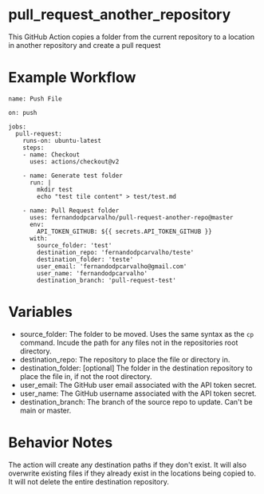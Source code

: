 # pull_request_another_repository
This GitHub Action copies a folder from the current repository to a location in another repository and create a pull request

# Example Workflow
    name: Push File

    on: push

    jobs:
      pull-request:
        runs-on: ubuntu-latest
        steps:
        - name: Checkout
          uses: actions/checkout@v2

        - name: Generate test folder
          run: |
            mkdir test
            echo "test tile content" > test/test.md

        - name: Pull Request folder
          uses: fernandodpcarvalho/pull-request-another-repo@master
          env:
            API_TOKEN_GITHUB: ${{ secrets.API_TOKEN_GITHUB }}
          with:
            source_folder: 'test'
            destination_repo: 'fernandodpcarvalho/teste'
            destination_folder: 'teste'
            user_email: 'fernandodpcarvalho@gmail.com'
            user_name: 'fernandodpcarvalho'
            destination_branch: 'pull-request-test'

# Variables
* source_folder: The folder to be moved. Uses the same syntax as the `cp` command. Incude the path for any files not in the repositories root directory.
* destination_repo: The repository to place the file or directory in.
* destination_folder: [optional] The folder in the destination repository to place the file in, if not the root directory.
* user_email: The GitHub user email associated with the API token secret.
* user_name: The GitHub username associated with the API token secret.
* destination_branch: The branch of the source repo to update. Can't be main or master.

# Behavior Notes
The action will create any destination paths if they don't exist. It will also overwrite existing files if they already exist in the locations being copied to. It will not delete the entire destination repository.
